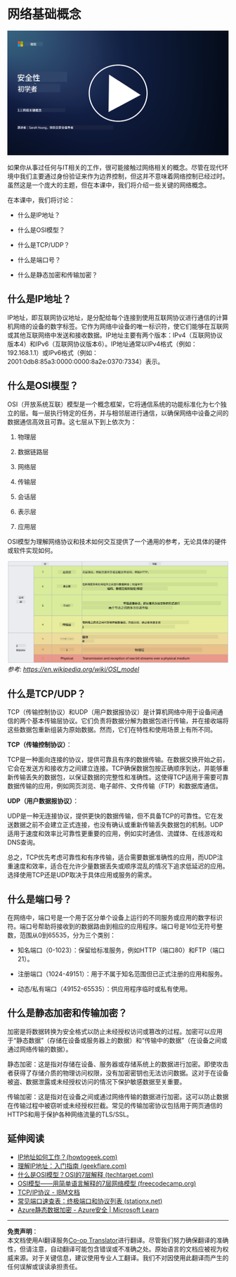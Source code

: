 <!--
CO_OP_TRANSLATOR_METADATA:
{
  "original_hash": "252724eceeb183fb9018f88c5e1a3f0c",
  "translation_date": "2025-09-03T17:49:17+00:00",
  "source_file": "3.1 Networking key concepts.md",
  "language_code": "zh"
}
-->
# 网络基础概念

[![观看视频](../../translated_images/3-1_placeholder.4175b570caca311e2bfc7e19ab9e1f14144b17af49b128ea998c2a7211f49795.zh.png)](https://learn-video.azurefd.net/vod/player?id=1d8606a8-8357-4dae-8b8f-0a13c3fddd7a)

如果你从事过任何与IT相关的工作，很可能接触过网络相关的概念。尽管在现代环境中我们主要通过身份验证来作为边界控制，但这并不意味着网络控制已经过时。虽然这是一个庞大的主题，但在本课中，我们将介绍一些关键的网络概念。

在本课中，我们将讨论：

- 什么是IP地址？
  
- 什么是OSI模型？

- 什么是TCP/UDP？

- 什么是端口号？

- 什么是静态加密和传输加密？

## 什么是IP地址？

IP地址，即互联网协议地址，是分配给每个连接到使用互联网协议进行通信的计算机网络的设备的数字标签。它作为网络中设备的唯一标识符，使它们能够在互联网或其他互联网络中发送和接收数据。IP地址主要有两个版本：IPv4（互联网协议版本4）和IPv6（互联网协议版本6）。IP地址通常以IPv4格式（例如：192.168.1.1）或IPv6格式（例如：2001:0db8:85a3:0000:0000:8a2e:0370:7334）表示。

## 什么是OSI模型？

OSI（开放系统互联）模型是一个概念框架，它将通信系统的功能标准化为七个独立的层。每一层执行特定的任务，并与相邻层进行通信，以确保网络中设备之间的数据通信高效且可靠。这七层从下到上依次为：

1. 物理层

2. 数据链路层

3. 网络层

4. 传输层

5. 会话层

6. 表示层

7. 应用层

OSI模型为理解网络协议和技术如何交互提供了一个通用的参考，无论具体的硬件或软件实现如何。

![image](../../translated_images/osilayers.3489744e4715f50913c8f8cfe8deaccdcee6b0642bb18344496faed0abb58051.zh.png)
_参考: https://en.wikipedia.org/wiki/OSI_model_

## 什么是TCP/UDP？

TCP（传输控制协议）和UDP（用户数据报协议）是计算机网络中用于设备间通信的两个基本传输层协议。它们负责将数据分解为数据包进行传输，并在接收端将这些数据包重新组装为原始数据。然而，它们在特性和使用场景上有所不同。

**TCP（传输控制协议）**：

TCP是一种面向连接的协议，提供可靠且有序的数据传输。在数据交换开始之前，它会在发送方和接收方之间建立连接。TCP确保数据包按正确顺序到达，并能够重新传输丢失的数据包，以保证数据的完整性和准确性。这使得TCP适用于需要可靠数据传输的应用，例如网页浏览、电子邮件、文件传输（FTP）和数据库通信。

**UDP（用户数据报协议）**：

UDP是一种无连接协议，提供更快的数据传输，但不具备TCP的可靠性。它在发送数据之前不会建立正式连接，也没有确认或重新传输丢失数据包的机制。UDP适用于速度和效率比可靠性更重要的应用，例如实时通信、流媒体、在线游戏和DNS查询。

总之，TCP优先考虑可靠性和有序传输，适合需要数据准确性的应用，而UDP注重速度和效率，适合在允许少量数据丢失或顺序混乱的情况下追求低延迟的应用。选择使用TCP还是UDP取决于具体应用或服务的需求。

## 什么是端口号？

在网络中，端口号是一个用于区分单个设备上运行的不同服务或应用的数字标识符。端口号帮助将接收到的数据路由到相应的应用程序。端口号是16位无符号整数，范围从0到65535，分为三个类别：

- 知名端口（0-1023）：保留给标准服务，例如HTTP（端口80）和FTP（端口21）。

- 注册端口（1024-49151）：用于不属于知名范围但已正式注册的应用和服务。

- 动态/私有端口（49152-65535）：供应用程序临时或私有使用。

## 什么是静态加密和传输加密？

加密是将数据转换为安全格式以防止未经授权访问或篡改的过程。加密可以应用于“静态数据”（存储在设备或服务器上的数据）和“传输中的数据”（在设备之间或通过网络传输的数据）。

静态加密：这是指对存储在设备、服务器或存储系统上的数据进行加密。即使攻击者获得了存储介质的物理访问权限，没有加密密钥也无法访问数据。这对于在设备被盗、数据泄露或未经授权访问的情况下保护敏感数据至关重要。

传输加密：这是指对在设备之间或通过网络传输的数据进行加密。这可以防止数据在传输过程中被窃听或未经授权拦截。常见的传输加密协议包括用于网页通信的HTTPS和用于保护各种网络流量的TLS/SSL。

## 延伸阅读
- [IP地址如何工作？(howtogeek.com)](https://www.howtogeek.com/341307/how-do-ip-addresses-work/)
- [理解IP地址：入门指南 (geekflare.com)](https://geekflare.com/understanding-ip-address/)
- [什么是OSI模型？OSI的7层解释 (techtarget.com)](https://www.techtarget.com/searchnetworking/definition/OSI)
- [OSI模型——用简单语言解释的7层网络模型 (freecodecamp.org)](https://www.freecodecamp.org/news/osi-model-networking-layers-explained-in-plain-english/)
- [TCP/IP协议 - IBM文档](https://www.ibm.com/docs/en/aix/7.3?topic=protocol-tcpip-protocols)
- [常见端口速查表：终极端口和协议列表 (stationx.net)](https://www.stationx.net/common-ports-cheat-sheet/)
- [Azure静态数据加密 - Azure安全 | Microsoft Learn](https://learn.microsoft.com/azure/security/fundamentals/encryption-atrest?WT.mc_id=academic-96948-sayoung)

---

**免责声明**：  
本文档使用AI翻译服务[Co-op Translator](https://github.com/Azure/co-op-translator)进行翻译。尽管我们努力确保翻译的准确性，但请注意，自动翻译可能包含错误或不准确之处。原始语言的文档应被视为权威来源。对于关键信息，建议使用专业人工翻译。我们不对因使用此翻译而产生的任何误解或误读承担责任。